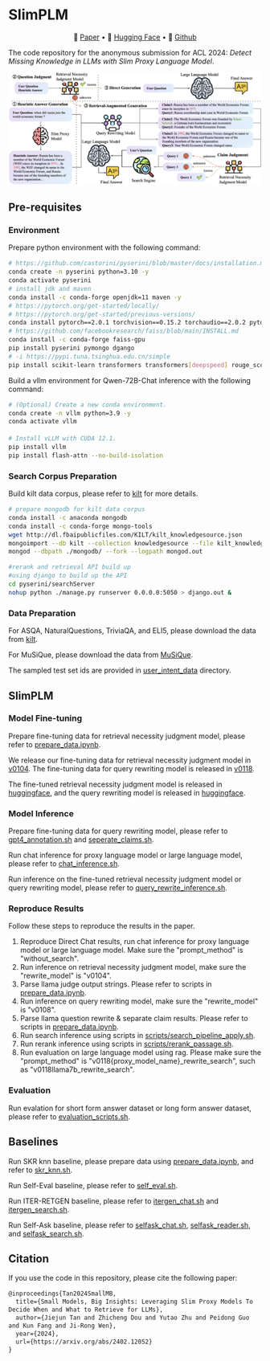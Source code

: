 
# SlimPLM


<p align="center">
📝 <a href="https://arxiv.org/abs/2402.12052" target="_blank">Paper</a> • 🤗 <a href="https://huggingface.co/zstanjj/SlimPLM-Query-Rewriting/" target="_blank">Hugging Face</a> • 🧩 <a href="https://github.com/plageon/SlimPLM" target="_blank">Github</a>
</p>

The code repository for the anonymous submission for ACL 2024:
_Detect Missing Knowledge in LLMs with Slim Proxy Language Model_.

![main-pipeline](./figures/main-pipeline.png)

## Pre-requisites
### Environment
Prepare python environment with the following command:
```bash
# https://github.com/castorini/pyserini/blob/master/docs/installation.md
conda create -n pyserini python=3.10 -y
conda activate pyserini
# install jdk and maven
conda install -c conda-forge openjdk=11 maven -y
# https://pytorch.org/get-started/locally/
# https://pytorch.org/get-started/previous-versions/
conda install pytorch==2.0.1 torchvision==0.15.2 torchaudio==2.0.2 pytorch-cuda=11.7 -c pytorch -c nvidia
# https://github.com/facebookresearch/faiss/blob/main/INSTALL.md
conda install -c conda-forge faiss-gpu
pip install pyserini pymongo dgango
# -i https://pypi.tuna.tsinghua.edu.cn/simple
pip install scikit-learn transformers transformers[deepspeed] rouge_score evaluate dataset gpustat
```

Build a vllm environment for Qwen-72B-Chat inference with the following command:
```bash
# (Optional) Create a new conda environment.
conda create -n vllm python=3.9 -y
conda activate vllm

# Install vLLM with CUDA 12.1.
pip install vllm
pip install flash-attn --no-build-isolation
```

### Search Corpus Preparation
Build kilt data corpus, please refer to [kilt](https://github.com/facebookresearch/KILT) for more details.
```bash
# prepare mongodb for kilt data corpus
conda install -c anaconda mongodb
conda install -c conda-forge mongo-tools
wget http://dl.fbaipublicfiles.com/KILT/kilt_knowledgesource.json
mongoimport --db kilt --collection knowledgesource --file kilt_knowledgesource.json
mongod --dbpath ./mongodb/ --fork --logpath mongod.out
```
```bash
#rerank and retrieval API build up
#using django to build up the API
cd pyserini/searchServer
nohup python ./manage.py runserver 0.0.0.0:5050 > django.out &
```

### Data Preparation
For ASQA, NaturalQuestions, TriviaQA, and ELI5, please download the data from [kilt](https://github.com/facebookresearch/KILT).

For MuSiQue, please download the data from [MuSiQue](https://github.com/StonyBrookNLP/musique).

The sampled test set ids are provided in [user_intent_data](./user_intent_data) directory.

## SlimPLM
### Model Fine-tuning
Prepare fine-tuning data for retrieval necessity judgment model, please refer to [prepare_data.ipynb](jupyter/prepare_data.ipynb).

We release our fine-tuning data for retrieval necessity judgment model in [v0104](./user_intent_data/mixed/v0104/).
The fine-tuning data for query rewriting model is released in [v0118](./user_intent_data/mixed/v0118/).

The fine-tuned retrieval necessity judgment model is released in [huggingface](https://huggingface.co/zstanjj/SlimPLM-Retrieval-Necessity-Judgment), and the query rewriting model is released in [huggingface](https://huggingface.co/zstanjj/SlimPLM-Query-Rewriting/).

### Model Inference
Prepare fine-tuning data for query rewriting model, please refer to [gpt4_annotation.sh](scripts/gpt4_annotation.sh) and [seperate_claims.sh](scripts/seperate_claims.sh).

Run chat inference for proxy language model or large language model, please refer to [chat_inference.sh](scripts/chat_inference.sh).

Run inference on the fine-tuned retrieval necessity judgment model or query rewriting model, please refer to [query_rewrite_inference.sh](scripts/query_rewrite_inference.sh).

### Reproduce Results
Follow these steps to reproduce the results in the paper.

1. Reproduce Direct Chat results, run chat inference for proxy language model or large language model. Make sure the "prompt_method" is "without_search".
2. Run inference on retrieval necessity judgment model, make sure the "rewrite_model" is "v0104".
3. Parse llama judge output strings. Please refer to scripts in [prepare_data.ipynb](jupyter/prepare_data.ipynb).
4. Run inference on query rewriting model, make sure the "rewrite_model" is "v0108".
5. Parse llama question rewrite & separate claim results. Please refer to scripts in [prepare_data.ipynb](jupyter/prepare_data.ipynb).
6. Run search inference using scripts in [scripts/search_pipeline_apply.sh](scripts/search_pipeline_apply.sh).
7. Run rerank inference using scripts in [scripts/rerank_passage.sh](scripts/rerank_passage.sh).
8. Run evaluation on large language model using rag. Please make sure the "prompt_method" is "v0118{proxy_model_name}_rewrite_search", such as "v0118llama7b_rewrite_search".

### Evaluation
Run evalation for short form answer dataset or long form answer dataset, please refer to [evaluation_scripts.sh](scripts/evaluation_scripts.sh).

## Baselines

Run SKR knn baseline, please prepare data using [prepare_data.ipynb](jupyter/prepare_data.ipynb), and refer to [skr_knn.sh](baseline_scripts/skr_knn.sh).

Run Self-Eval baseline, please refer to [self_eval.sh](baseline_scripts/self_eval.sh).

Run ITER-RETGEN baseline, please refer to [itergen_chat.sh](baseline_scripts/itergen_chat.sh) and [itergen_search.sh](baseline_scripts/itergen_query_search.sh).

Run Self-Ask baseline, please refer to [selfask_chat.sh](baseline_scripts/selfask_chat.sh), [selfask_reader.sh](baseline_scripts/selfask_reader.sh), and [selfask_search.sh](baseline_scripts/selfask_search.sh).

## Citation
If you use the code in this repository, please cite the following paper:
```
@inproceedings{Tan2024SmallMB,
  title={Small Models, Big Insights: Leveraging Slim Proxy Models To Decide When and What to Retrieve for LLMs},
  author={Jiejun Tan and Zhicheng Dou and Yutao Zhu and Peidong Guo and Kun Fang and Ji-Rong Wen},
  year={2024},
  url={https://arxiv.org/abs/2402.12052}
}
```


